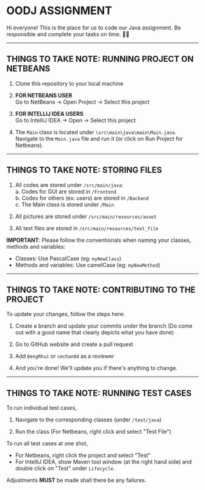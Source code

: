 # OODJ ASSIGNMENT

Hi everyone! This is the place for us to code our Java assignment.
Be responsible and complete your tasks on time. 👍🏻

---------------------------------------------------------------------
THINGS TO TAKE NOTE: RUNNING PROJECT ON NETBEANS
---------------------------------------------------------------------
1. Clone this repository to your local machine
   
2. **FOR NETBEANS USER**\
   Go to NetBeans -> Open Project -> Select this project

3. **FOR INTELLIJ IDEA USERS**\
   Go to IntelliJ IDEA -> Open -> Select this project
   
4. The `Main` class is located under `\src\main\java\main\Main.java`.\
   Navigate to the `Main.java` file and run it (or click on Run Project for Netbeans).

---------------------------------------------------------------------
THINGS TO TAKE NOTE: STORING FILES
---------------------------------------------------------------------
1. All codes are stored under `/src/main/java`:\
   a. Codes for GUI are stored in `/Frontend`\
   b. Codes for others (ex: users) are stored in `/Backend`\
   c. The Main class is stored under `/Main`
   
3. All pictures are stored under `/src/main/resources/asset`
   
4. All text files are stored in `/src/main/resources/text_file`

**IMPORTANT**:
Please follow the conventionals when naming your classes, methods and variables:
- Classes: Use PascalCase (eg: `myNewClass`)
- Methods and variables: Use camelCase (eg: `myNewMethod`)

---------------------------------------------------------------------
THINGS TO TAKE NOTE: CONTRIBUTING TO THE PROJECT
---------------------------------------------------------------------
To update your changes, follow the steps here:

1. Create a branch and update your commits under the branch
   (Do come out with a good name that clearly depicts what you have done)
   
2. Go to GitHub website and create a pull request
   
3. Add `BengRhui` or `cmchan04` as a reviewer
   
4. And you're done! We'll update you if there's anything to change.

---------------------------------------------------------------------
THINGS TO TAKE NOTE: RUNNING TEST CASES
---------------------------------------------------------------------
To run individual test cases,

1. Navigate to the corresponding classes (under `/test/java`)
   
2. Run the class (For Netbeans, right click and select "Test File")

To run all test cases at one shot,

- For Netbeans, right click the project and select "Test"
- For IntelliJ IDEA, show Maven tool window (at the right hand side)
  and double click on "Test" under `Lifecycle`.

Adjustments **MUST** be made shall there be any failures.
